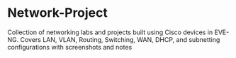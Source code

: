 # Network-Project
Collection of networking labs and projects built using Cisco devices in EVE-NG. Covers LAN, VLAN, Routing, Switching, WAN, DHCP, and subnetting configurations with screenshots and notes

